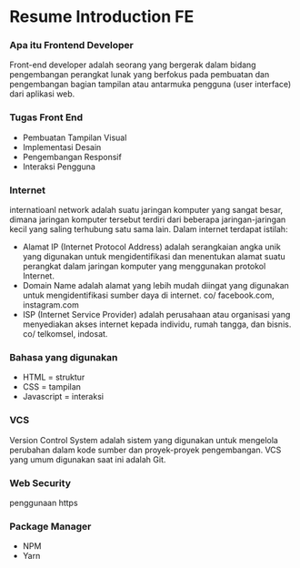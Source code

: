 # Resume Introduction FE

### Apa itu Frontend Developer

Front-end developer adalah seorang yang bergerak dalam bidang pengembangan perangkat lunak yang berfokus pada pembuatan dan pengembangan bagian tampilan atau antarmuka pengguna (user interface) dari aplikasi web.

### Tugas Front End

- Pembuatan Tampilan Visual
- Implementasi Desain
- Pengembangan Responsif
- Interaksi Pengguna

### Internet

internatioanl network adalah suatu jaringan komputer yang sangat besar, dimana jaringan komputer tersebut terdiri dari beberapa jaringan-jaringan kecil yang saling terhubung satu sama lain.
Dalam internet terdapat istilah:

- Alamat IP (Internet Protocol Address) adalah serangkaian angka unik yang digunakan untuk mengidentifikasi dan menentukan alamat suatu perangkat dalam jaringan komputer yang menggunakan protokol Internet.
- Domain Name adalah alamat yang lebih mudah diingat yang digunakan untuk mengidentifikasi sumber daya di internet. co/ facebook.com, instagram.com
- ISP (Internet Service Provider) adalah perusahaan atau organisasi yang menyediakan akses internet kepada individu, rumah tangga, dan bisnis. co/ telkomsel, indosat.

### Bahasa yang digunakan

- HTML = struktur
- CSS = tampilan
- Javascript = interaksi

### VCS

Version Control System adalah sistem yang digunakan untuk mengelola perubahan dalam kode sumber dan proyek-proyek pengembangan. VCS yang umum digunakan saat ini adalah Git.

### Web Security

penggunaan https

### Package Manager

- NPM
- Yarn
